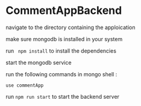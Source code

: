 # CommentAppBackend

navigate to the directory containing the apploication

make sure mongodb is installed in your system

run ``` npm install``` to install the dependencies

start the mongodb service

run the following commands in mongo shell :
``` 
use commentApp
```

run ```npm run start``` to start the backend server
